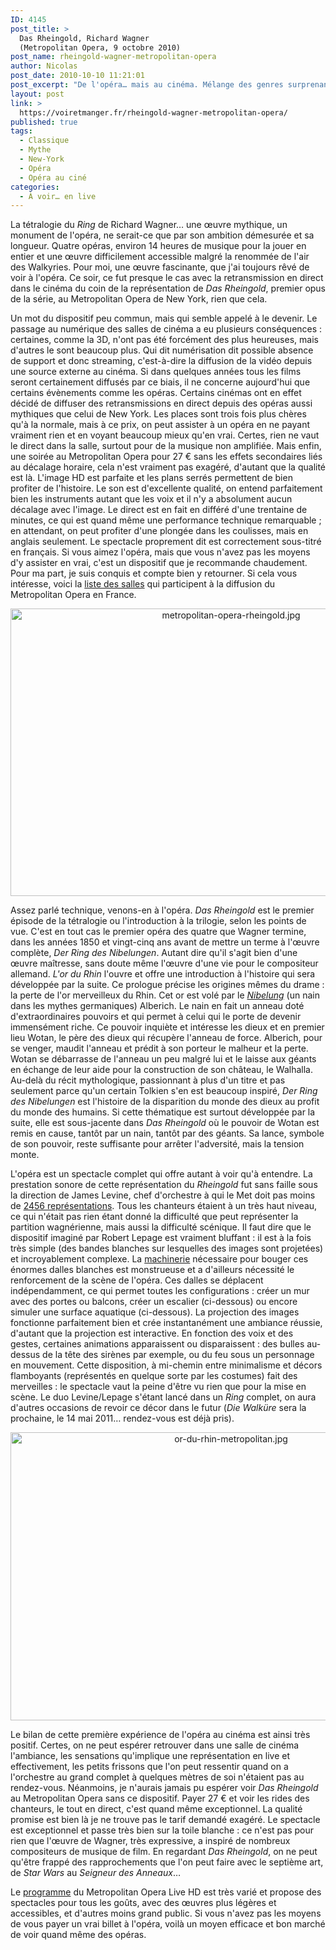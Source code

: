```yaml
---
ID: 4145
post_title: >
  Das Rheingold, Richard Wagner
  (Metropolitan Opera, 9 octobre 2010)
post_name: rheingold-wagner-metropolitan-opera
author: Nicolas
post_date: 2010-10-10 11:21:01
post_excerpt: "De l'opéra… mais au cinéma. Mélange des genres surprenant, qui fonctionne finalement très bien. Si la retransmission live implique une mise en scène de la mise en scène, elle reste discrète et permet de voir un opéra comme jamais et à un prix modeste. Je recommande."
layout: post
link: >
  https://voiretmanger.fr/rheingold-wagner-metropolitan-opera/
published: true
tags:
  - Classique
  - Mythe
  - New-York
  - Opéra
  - Opéra au ciné
categories:
  - À voir… en live
---
```

<p>La tétralogie du <em>Ring</em> de Richard Wagner… une œuvre mythique, un monument de l'opéra, ne serait-ce que par son ambition démesurée et sa longueur. Quatre opéras, environ 14 heures de musique pour la jouer en entier et une œuvre difficilement accessible malgré la renommée de l'air des Walkyries. Pour moi, une œuvre fascinante, que j'ai toujours rêvé de voir à l'opéra. Ce soir, ce fut presque le cas avec la retransmission en direct dans le cinéma du coin de la représentation de <em>Das Rheingold</em>, premier opus de la série, au Metropolitan Opera de New York, rien que cela.</p>
<p>Un mot du dispositif peu commun, mais qui semble appelé à le devenir. Le passage au numérique des salles de cinéma a eu plusieurs conséquences : certaines, comme la 3D, n'ont pas été forcément des plus heureuses, mais d'autres le sont beaucoup plus. Qui dit numérisation dit possible absence de support et donc streaming, c'est-à-dire la diffusion de la vidéo depuis une source externe au cinéma. Si dans quelques années tous les films seront certainement diffusés par ce biais, il ne concerne aujourd'hui que certains évènements comme les opéras. Certains cinémas ont en effet décidé de diffuser des retransmissions en direct depuis des opéras aussi mythiques que celui de New York. Les places sont trois fois plus chères qu'à la normale, mais à ce prix, on peut assister à un opéra en ne payant vraiment rien et en voyant beaucoup mieux qu'en vrai. Certes, rien ne vaut le direct dans la salle, surtout pour de la musique non amplifiée. Mais enfin, une soirée au Metropolitan Opera pour 27 € sans les effets secondaires liés au décalage horaire, cela n'est vraiment pas exagéré, d'autant que la qualité est là. L'image HD est parfaite et les plans serrés permettent de bien profiter de l'histoire. Le son est d'excellente qualité, on entend parfaitement bien les instruments autant que les voix et il n'y a absolument aucun décalage avec l'image. Le direct est en fait en différé d'une trentaine de minutes, ce qui est quand même une performance technique remarquable ; en attendant, on peut profiter d'une plongée dans les coulisses, mais en anglais seulement. Le spectacle proprement dit est correctement sous-titré en français. Si vous aimez l'opéra, mais que vous n'avez pas les moyens d'y assister en vrai, c'est un dispositif que je recommande chaudement. Pour ma part, je suis conquis et compte bien y retourner. Si cela vous intéresse, voici la <a href="http://www.cielecran.com/assets/files/MET%202010-2011%20SITE.xls.pdf">liste des salles</a> qui participent à la diffusion du Metropolitan Opera en France.</p>

<div style="text-align: center;"><img class="aligncenter" src="https://voiretmanger.fr/wp-content/uploads/2010/10/metropolitan-opera-rheingold.jpg" border="0" alt="metropolitan-opera-rheingold.jpg" width="690" height="460" /></div>
<p>Assez parlé technique, venons-en à l'opéra. <em>Das Rheingold</em> est le premier épisode de la tétralogie ou l'introduction à la trilogie, selon les points de vue. C'est en tout cas le premier opéra des quatre que Wagner termine, dans les années 1850 et vingt-cinq ans avant de mettre un terme à l'œuvre complète, <em>Der Ring des Nibelungen</em>. Autant dire qu'il s'agit bien d'une œuvre maîtresse, sans doute même l'œuvre d'une vie pour le compositeur allemand. <em>L'or du Rhin</em> l'ouvre et offre une introduction à l'histoire qui sera développée par la suite. Ce prologue précise les origines mêmes du drame : la perte de l'or merveilleux du Rhin. Cet or est volé par le <em><a href="http://fr.wikipedia.org/wiki/Nibelungen">Nibelung</a></em> (un nain dans les mythes germaniques) Alberich. Le nain en fait un anneau doté d'extraordinaires pouvoirs et qui permet à celui qui le porte de devenir immensément riche. Ce pouvoir inquiète et intéresse les dieux et en premier lieu Wotan, le père des dieux qui récupère l'anneau de force. Alberich, pour se venger, maudit l'anneau et prédit à son porteur le malheur et la perte. Wotan se débarrasse de l'anneau un peu malgré lui et le laisse aux géants en échange de leur aide pour la construction de son château, le Walhalla. Au-delà du récit mythologique, passionnant à plus d'un titre et pas seulement parce qu'un certain Tolkien s'en est beaucoup inspiré, <em>Der Ring des Nibelungen</em> est l'histoire de la disparition du monde des dieux au profit du monde des humains. Si cette thématique est surtout développée par la suite, elle est sous-jacente dans <em>Das Rheingold</em> où le pouvoir de Wotan est remis en cause, tantôt par un nain, tantôt par des géants. Sa lance, symbole de son pouvoir, reste suffisante pour arrêter l'adversité, mais la tension monte.</p>
<p>L'opéra est un spectacle complet qui offre autant à voir qu'à entendre. La prestation sonore de cette représentation du <em>Rheingold</em> fut sans faille sous la direction de James Levine, chef d'orchestre à qui le Met doit pas moins de <a href="http://en.wikipedia.org/wiki/James_Levine">2456 représentations</a>. Tous les chanteurs étaient à un très haut niveau, ce qui n'était pas rien étant donné la difficulté que peut représenter la partition wagnérienne, mais aussi la difficulté scénique. Il faut dire que le dispositif imaginé par Robert Lepage est vraiment bluffant : il est à la fois très simple (des bandes blanches sur lesquelles des images sont projetées) et incroyablement complexe. La <a href="http://nicolasfurno.com/files/skitched-20101010-105808.jpg">machinerie</a> nécessaire pour bouger ces énormes dalles blanches est monstrueuse et a d'ailleurs nécessité le renforcement de la scène de l'opéra. Ces dalles se déplacent indépendamment, ce qui permet toutes les configurations : créer un mur avec des portes ou balcons, créer un escalier (ci-dessous) ou encore simuler une surface aquatique (ci-dessous). La projection des images fonctionne parfaitement bien et crée instantanément une ambiance réussie, d'autant que la projection est interactive. En fonction des voix et des gestes, certaines animations apparaissent ou disparaissent : des bulles au-dessus de la tête des sirènes par exemple, ou du feu sous un personnage en mouvement. Cette disposition, à mi-chemin entre minimalisme et décors flamboyants (représentés en quelque sorte par les costumes) fait des merveilles : le spectacle vaut la peine d'être vu rien que pour la mise en scène. Le duo Levine/Lepage s'étant lancé dans un <em>Ring</em> complet, on aura d'autres occasions de revoir ce décor dans le futur (<em>Die Walküre</em> sera la prochaine, le 14 mai 2011… rendez-vous est déjà pris).</p>

<div style="text-align: center;"><img class="aligncenter" src="https://voiretmanger.fr/wp-content/uploads/2010/10/or-du-rhin-metropolitan.jpg" border="0" alt="or-du-rhin-metropolitan.jpg" width="690" height="461" /></div>
<p>Le bilan de cette première expérience de l'opéra au cinéma est ainsi très positif. Certes, on ne peut espérer retrouver dans une salle de cinéma l'ambiance, les sensations qu'implique une représentation en live et effectivement, les petits frissons que l'on peut ressentir quand on a l'orchestre au grand complet à quelques mètres de soi n'étaient pas au rendez-vous. Néanmoins, je n'aurais jamais pu espérer voir <em>Das Rheingold</em> au Metropolitan Opera sans ce dispositif. Payer 27 € et voir les rides des chanteurs, le tout en direct, c'est quand même exceptionnel. La qualité promise est bien là je ne trouve pas le tarif demandé exagéré. Le spectacle est exceptionnel et passe très bien sur la toile blanche : ce n'est pas pour rien que l'œuvre de Wagner, très expressive, a inspiré de nombreux compositeurs de musique de film. En regardant <em>Das Rheingold</em>, on ne peut qu'être frappé des rapprochements que l'on peut faire avec le septième art, de <em>Star Wars</em> au <em>Seigneur des Anneaux</em>…</p>
<p>Le <a href="http://www.metoperafamily.org/metopera/broadcast/hd_events_template.aspx?id=11964">programme</a> du Metropolitan Opera Live HD est très varié et propose des spectacles pour tous les goûts, avec des œuvres plus légères et accessibles, et d'autres moins grand public. Si vous n'avez pas les moyens de vous payer un vrai billet à l'opéra, voilà un moyen efficace et bon marché de voir quand même des opéras.</p>